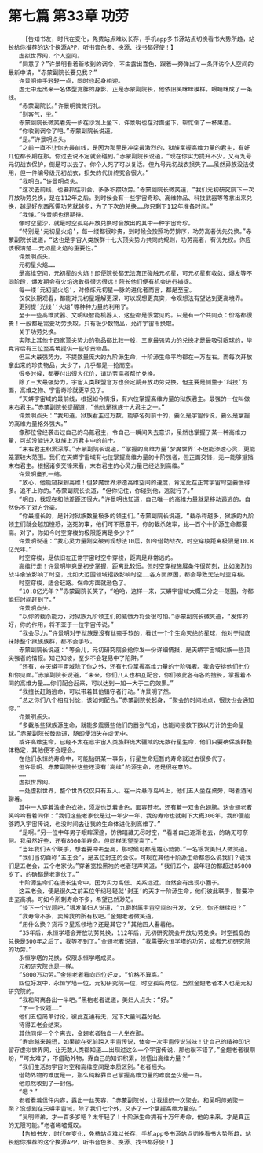 # 第七篇 第33章 功劳
        【告知书友，时代在变化，免费站点难以长存，手机app多书源站点切换看书大势所趋，站长给你推荐的这个换源APP，听书音色多、换源、找书都好使！】
       虚拟世界网，个人空间。
       “同意了？”许景明看着新收到的调令，不由露出喜色，跟着一旁弹出了一条拜访个人空间的最新申请，“赤蒙副院长要见我？”
       许景明伸手轻轻一点，同时也起身相迎。
       虚无中走出来一名体型宽胖的身影，正是赤蒙副院长，他依旧笑眯眯模样，眼睛眯成了一条线。
       “赤蒙副院长。”许景明微微行礼。
       “别客气，坐。”
       赤蒙副院长微笑着先一步在沙发上坐下，许景明也在对面坐下，帮忙倒了一杯果酒。
       “你收到调令了吧。”赤蒙副院长说道。
       “是。”许景明点头。
       “之前一直不让你去最前线，是因为那里是冲突最激烈的，狱族掌握高维力量的君主，有好几位都长期在那。你过去说不定就会碰到。”赤蒙副院长说道，“现在你实力提升不少，又有九号元初战衣保护，倒是可以去了。你个人死了可以复活。但九号元初战衣损失了……虽然异族没法使用，但一件编号级元初战衣，损失的代价终究会很大。”
       “我明白。”许景明点头。
       “这次去前线，也要抓住机会，多多积攒功劳。”赤蒙副院长微笑道，“我们元初研究院下一次开放功劳兑换，是在112年之后。到时候会有一些宇宙奇珍、高维物品、科技武器等等拿出来兑换，越是好东西所需功劳就越多，为了下次的兑换……你只剩下112年准备时间。”
       “我懂。”许景明也很期待。
       像时空星沙，就是时空孤岛开放兑换时会放出的其中一种宇宙奇珍。
       “特别是‘元初星火焰’，每一缕都很珍贵，到时候会按照功劳排序，功劳高者优先兑换。”赤蒙副院长说道，“这也是宇宙人类族群十七大顶尖势力共同的规则，功劳高者，有优先权。你应该很清楚……元初星火焰的重要性。”
       许景明点头。
       元初星火焰……
       是高维空间，元初星的火焰！即便院长都无法真正碰触元初星，可元初星有收敛、爆发等不同阶段，爆发期会有火焰逸散得很远很远！院长他们便有机会进行捕捉。
       每一缕‘元初星火焰’，对修炼元初星一脉的进化者而言，都是至宝。
       仅仅长期观看，都能对元初星理解更深，可以观想更真实，令观想法有望达到更高境界。
       更别提‘光线’‘火焰’等种种力量的利用了。
       至于一些高维武器、文明级智能机器人，这些都是很常见的。只是有一个共同点：价格都很贵！一般都是需要功劳换取。只有极少数物品，允许宇宙币换取。
       关于功劳兑换。
       实际上其他十四家顶尖势力的物品都比较一般，三家最强势力的兑换才是最吸引眼球的，毕竟背后有三位至高境提供一些珍贵物品。
       但三大最强势力，不提数量庞大的九阶源生命，十阶源生命平均都在一万左右。而每次开放拿出来的珍贵物品，太少了，几乎都是一抢而空。
       很多时候，都要付出很大代价，请功劳高者帮忙兑换。
       除了三大最强势力，宇宙人类联盟官方也会定期开放功劳兑换，但主要是侧重于‘科技’方面，高维之物、宇宙奇珍就更罕见了。
       “天蟒宇宙域的最前线，根据如今情报，有六位掌握高维力量的狱族君主。最强的一位叫做末右君主。”赤蒙副院长提醒道，“他也是狱族十大君主之一。”
       许景明点头：“我知道，狱族君主过万数，能够名列前十的，要么是宇宙传说，要么是掌握的高维力量格外强大。”
       像那位曾经袭击过自己的乌氪君主，令自己一瞬间失去意识，虽然也掌握了某一种高维力量，可却没能进入狱族上万君主中的前十。
       “末右君主积累深厚。”赤蒙副院长说道，“掌握的高维力量‘梦魔世界’不但能渗透心灵，更能笼罩较大范围。我们在天蟒宇宙域有七位掌握高维力量的十阶强者，但正面交锋，无一能够抵挡末右君主。根据诸多交锋来看，末右君主的心灵力量已经达到高维。”
       许景明童孔一缩。
       “放心，他能窥探到高维！但梦魔世界渗透高维空间的速度，肯定比在正常宇宙时空要慢得多。追不上你的。”赤蒙副院长说道，“但你记住，你碰到他，逃就行了。”
       “明白，我现在和他差距还很大。”许景明也知道，自己唯一的高维力量就是移动遁逃的，自然伤不了对方分毫。
       “你最擅长的，是针对狱族数量极多的领主们。”赤蒙副院长说道，“截杀得越多，狱族的九阶领主们就会越加惶恐，送死的事，他们可不愿意干。你的截杀效率，比一百个十阶源生命都要高。对了，你如今时空穿梭的极限距离是多少？”
       许景明说道：“我心灵力量刚突破到观想法10层，如今借助战衣，时空穿梭距离极限是10.8亿光年。”
       时空穿梭，是依旧在正常宇宙时空中穿梭，距离是非常远的。
       高维行走！许景明毕竟是初步掌握，距离比较短。但时空穿梭施展条件很苛刻，比如激烈的战斗余波影响了时空，比如大范围领域招数影响时空……各方面原因，都会导致无法时空穿梭。
       时空穿梭，适合赶路。保命方面就逊色了。
       “10.8亿光年？”赤蒙副院长笑了，“哈哈，这样一来，天蟒宇宙域大概三分之一范围，你都能短时间赶到了。”
       许景明点头。
       “以你的截杀能力，对狱族九阶领主们的威慑力将会很可怕。”赤蒙副院长微笑道，“发挥的好，你的作用，将不亚于一位宇宙传说。”
       “我会尽力。”许景明对于狱族是没有丝毫手软的，看过一个个生命灭绝的星球，他对于彻底抹除整个狱族族群，都不会手软。
       赤蒙副院长说道：“等会儿，元初研究院会给你发一份详细情报，是天蟒宇宙域狱族一些顶尖强者的情报。知己知彼，至少不会轻易中了陷阱。”
       “还有，在天蟒宇宙域除了你之外，还有七位掌握高维力量的十阶强者。我会安排他们七位和你见面。”赤蒙副院长说道，“未来，你们八人也相互配合，你们彼此各有各的擅长，掌握着不同的高维力量……你们配合起来，可以达到一加一大于二的效果。”
       “我擅长赶路逃命，可以带着其他镇守者行动。”许景明了然。
       “总之你们八个相互讨论，该如何配合。”赤蒙副院长起身，“聚会的时间地点，很快也会通知你。”
       许景明点头。
       “多截杀些狱族源生命，就能多震慑些他们的嚣张气焰，也能间接救下数以万计的生命星球。”赤蒙副院长鼓励道，随即便消失在虚无中。
       或许高维生命，已经不太在意宇宙人类族群庞大疆域的无数行星生命，他们只要确保族群整体稳定，其他便不会理会。
       在他们永恒的寿命中，可能钻研某一事务，行星生命短暂的寿命就过去很多代了。
       但许景明、赤蒙副院长这些还没有‘高维’的源生命，还是很在意的。
       ……
       虚拟世界网。
       一处虚拟世界，整个世界仅仅只有五人。在一片悬浮岛屿上，他们五人坐在桌旁，喝着酒闲聊着。
       其中一人穿着澹金色衣袍，须发也泛着金色，面容苍老，还有着一双金色翅膀。这金翅老者笑吟吟看着同伴：“我们这些老家伙是过一年少一年，我的寿命也就剩下大概300年，我即便能够跨入宇宙传说，也没时间去让我的生命体进化到高维了。”
       “是啊。”另一位中年男子眼眸深邃，仿佛暗藏无尽时空，“看着自己逐渐老去，的确无可奈何。我虽然好些，还有8000年寿命。但同样无望至高了。”
       “当年我们五个联手，想着要冲击至高，那时候可都是雄心勃勃。”一名银发美妇人微笑道。
       “我们当初自称‘五王会’，是五位封王的会议。可现在其他十阶源生命都怎么说我们？说我们是五老会，五个老家伙。”穿着宽松黑袍的老者轻声笑道，“我们五个，最年轻的都超过85000岁了，的确都是老家伙了。”
       十阶源生命们在漫长生命中，因为实力高低、关系远近，自然会有出现小圈子。
       这五老会，便是很久之前五位年纪轻轻就‘封王’的天才十阶源生命，他们彼此联手，誓要冲击至高境。可如今所剩寿命不多，希望已然渺茫。
       “谈下一个议题吧。”银发美妇人说道，“九爵附属宇宙空间的开发，文兄，你还继续吗？”
       “我寿命不多，卖掉我的所有权吧。”金翅老者微笑道。
       “用什么换？货币？星系领地？还是其它？”其他四人看着他。
       “35年后，永恒学塔会开放功劳兑换，112年后，元初研究院会开放功劳兑换。时空孤岛的兑换是500年之后了，我等不到了。”金翅老者说道，“我需要永恒学塔的功劳，或者元初研究院的功劳。”
       永恒学塔的兑换，仅限永恒学塔成员。
       元初研究院也是一样。
       “5000万功劳。”金翅老者看向四位好友，“价格不算高。”
       四位好友中，永恒学塔一位，元初研究院一位，时空孤岛两位。当然金翅老者本人也是元初研究院的。
       “我和阿离各出一半吧。”黑袍老者说道，美妇人点头：“好。”
       “下一个议题……”
       他们五位简单讨论，彼此互通有无，定下大量利益分配。
       待得五老会结束。
       其他同伴一个个离去，金翅老者独自一人坐在那。
       “寿命越来越短，如果能在死前跨入宇宙传说，体会一次宇宙传说滋味！让自己的精神印记留存虚拟世界网，让无数人类都知道……出现过这么一个宇宙传说，那也很不错了。”金翅老者很期盼，“可太难了，不借助外物，靠自己的知识积累，领悟出高维力量？”
       “我们生活的宇宙时空和高维空间是本质区别。”老者摇头。
       借助外物的难度是一，那么纯粹靠自己掌握高维力量的难度至少是一百。
       他忽然收到了一封信。
       “嗯？”
       老者看着信件内容，露出一丝笑容，“赤蒙副院长，让我组织一次聚会。和吴明师弟聚一聚？没想到在天蟒宇宙域，除了我们七个外，又多了一个掌握高维力量的。”
       “吴明师弟，才一百多岁吧？太年轻了！十阶源生命拥有十万年寿命，他的未来，才是真正的无限可能。”老者唏嘘慨叹。
       【告知书友，时代在变化，免费站点难以长存，手机app多书源站点切换看书大势所趋，站长给你推荐的这个换源APP，听书音色多、换源、找书都好使！】
